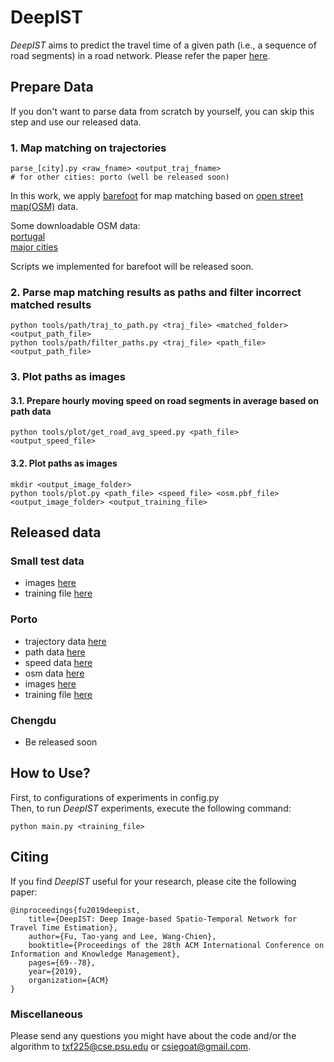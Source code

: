 # DeepIST

*DeepIST* aims to predict the travel time of a given path (i.e., a sequence of road segments) in a road network. 
Please refer the paper [here](https://arxiv.org/pdf/1909.05637.pdf).


## Prepare Data

If you don't want to parse data from scratch by yourself, you can skip this step and use our released data.

### 1. Map matching on trajectories 

    parse_[city].py <raw_fname> <output_traj_fname>
    # for other cities: porto (well be released soon)

In this work, we apply [barefoot](https://github.com/bmwcarit/barefoot) for map matching based on [open street map(OSM)](https://www.openstreetmap.org/) data.

Some downloadable OSM data: <br/>
[portugal](https://download.geofabrik.de/europe/portugal-latest.osm.pbf) <br/>
[major cities](https://download.bbbike.org/osm/bbbike/) <br/>

Scripts we implemented for barefoot will be released soon.

### 2. Parse map matching results as paths and filter incorrect matched results

    python tools/path/traj_to_path.py <traj_file> <matched_folder> <output_path_file>
    python tools/path/filter_paths.py <traj_file> <path_file> <output_path_file>

### 3. Plot paths as images

#### 3.1. Prepare hourly moving speed on road segments in average based on path data

    python tools/plot/get_road_avg_speed.py <path_file> <output_speed_file>
    
#### 3.2. Plot paths as images

    mkdir <output_image_folder>
    python tools/plot.py <path_file> <speed_file> <osm.pbf_file> <output_image_folder> <output_training_file>
    
## Released data

### Small test data

* images [here]()
* training file [here]()

### Porto

* trajectory data [here]()
* path data [here]()
* speed data [here]()
* osm data [here](https://download.geofabrik.de/europe/portugal-latest.osm.pbf)
* images [here]()
* training file [here]()

### Chengdu

* Be released soon

## How to Use?

First, to configurations of experiments in config.py<br/>
Then, to run *DeepIST* experiments, execute the following command:<br/>

    python main.py <training_file>

## Citing

If you find *DeepIST* useful for your research, please cite the following paper:

    @inproceedings{fu2019deepist,
        title={DeepIST: Deep Image-based Spatio-Temporal Network for Travel Time Estimation},
        author={Fu, Tao-yang and Lee, Wang-Chien},
        booktitle={Proceedings of the 28th ACM International Conference on Information and Knowledge Management},
        pages={69--78},
        year={2019},
        organization={ACM}
    }

### Miscellaneous

Please send any questions you might have about the code and/or the algorithm to <txf225@cse.psu.edu> or <csiegoat@gmail.com>.
